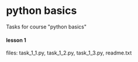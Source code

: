 # python basics
Tasks for course "python basics"
  
#### lesson 1
files: task_1_1.py, task_1_2.py, task_1_3.py, readme.txt
